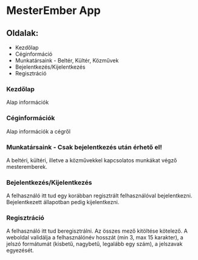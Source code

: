# MesterEmber App

## Oldalak:
- Kezdőlap
- Céginformáció
- Munkatársaink - Beltér, Kültér, Közművek
- Bejelentkezés/Kijelentkezés
- Regisztráció

### Kezdőlap
Alap információk

### Céginformációk
Alap információk a cégről

### Munkatársaink - Csak bejelentkezés után érhető el!
A beltéri, kültéri, illetve a közművekkel kapcsolatos munkákat végző mesteremberek.

### Bejelentkezés/Kijelentkezés
A felhasználó itt tud egy korábban regisztrált felhasználóval bejelentkezni. Bejelentkezett állapotban pedig kijelentkezni.

### Regisztráció
A felhasználó itt tud beregisztrálni. Az összes mező kitöltése kötelező. A weboldal validálja a felhasználónév hosszát (min 3, max 15 karakter), a jelszó formátumát (kisbetű, nagybetű, legalább egy szám), a jelszavak egyezését.

